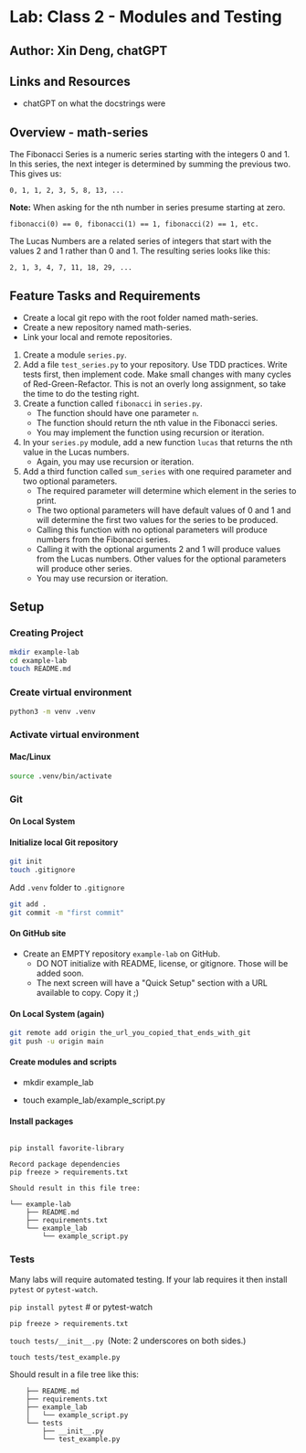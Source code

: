 # Lab: Class 2 - Modules and Testing

## Author: Xin Deng, chatGPT

## Links and Resources

- chatGPT on what the docstrings were

## Overview - math-series

The Fibonacci Series is a numeric series starting with the integers 0 and 1. In this series, the next integer is determined by summing the previous two. This gives us:

```
0, 1, 1, 2, 3, 5, 8, 13, ...
```

**Note:** When asking for the nth number in series presume starting at zero.

`fibonacci(0) == 0, fibonacci(1) == 1, fibonacci(2) == 1, etc.`

The Lucas Numbers are a related series of integers that start with the values 2 and 1 rather than 0 and 1. The resulting series looks like this:

```
2, 1, 3, 4, 7, 11, 18, 29, ...
```


## Feature Tasks and Requirements

- Create a local git repo with the root folder named math-series.
- Create a new repository named math-series.
- Link your local and remote repositories.

1. Create a module `series.py`.
2. Add a file `test_series.py` to your repository. Use TDD practices. Write tests first, then implement code. Make small changes with many cycles of Red-Green-Refactor. This is not an overly long assignment, so take the time to do the testing right.
3. Create a function called `fibonacci` in `series.py`.
    - The function should have one parameter `n`.
    - The function should return the nth value in the Fibonacci series.
    - You may implement the function using recursion or iteration.
4. In your `series.py` module, add a new function `lucas` that returns the nth value in the Lucas numbers.
    - Again, you may use recursion or iteration.
5. Add a third function called `sum_series` with one required parameter and two optional parameters.
    - The required parameter will determine which element in the series to print.
    - The two optional parameters will have default values of 0 and 1 and will determine the first two values for the series to be produced.
    - Calling this function with no optional parameters will produce numbers from the Fibonacci series.
    - Calling it with the optional arguments 2 and 1 will produce values from the Lucas numbers. Other values for the optional parameters will produce other series.
    - You may use recursion or iteration.

## Setup

### Creating Project

```bash
mkdir example-lab
cd example-lab
touch README.md
```

### Create virtual environment

```bash
python3 -m venv .venv
```

### Activate virtual environment

#### Mac/Linux

```bash
source .venv/bin/activate
```

### Git

#### On Local System

#### Initialize local Git repository

```bash
git init
touch .gitignore
```

Add `.venv` folder to `.gitignore`

```bash
git add .
git commit -m "first commit"
```

#### On GitHub site

- Create an EMPTY repository `example-lab` on GitHub. 
  - DO NOT initialize with README, license, or gitignore. Those will be added soon.
  - The next screen will have a "Quick Setup" section with a URL available to copy. Copy it ;)

#### On Local System (again)

```bash
git remote add origin the_url_you_copied_that_ends_with_git
git push -u origin main
```

#### Create modules and scripts

- mkdir example_lab

- touch example_lab/example_script.py


#### Install packages

```For example:

pip install favorite-library

Record package dependencies
pip freeze > requirements.txt

Should result in this file tree:

└── example-lab
    ├── README.md
    ├── requirements.txt
    └── example_lab
        └── example_script.py

```      

### Tests

Many labs will require automated testing. If your lab requires it then install `pytest` or `pytest-watch`.

`pip install pytest` # or pytest-watch

`pip freeze > requirements.txt`

`touch tests/__init__.py `(Note: 2 underscores on both sides.)

`touch tests/test_example.py`

Should result in a file tree like this:

```└── example-lab
    ├── README.md
    ├── requirements.txt
    ├── example_lab
    │   └── example_script.py
    └── tests
        ├── __init__.py
        └── test_example.py
```
